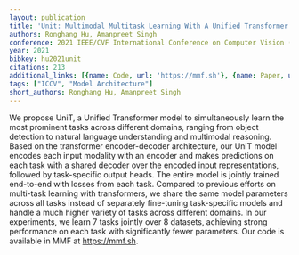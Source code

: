 ```yaml
---
layout: publication
title: 'Unit: Multimodal Multitask Learning With A Unified Transformer'
authors: Ronghang Hu, Amanpreet Singh
conference: 2021 IEEE/CVF International Conference on Computer Vision (ICCV)
year: 2021
bibkey: hu2021unit
citations: 213
additional_links: [{name: Code, url: 'https://mmf.sh'}, {name: Paper, url: 'https://arxiv.org/abs/2102.10772'}]
tags: ["ICCV", "Model Architecture"]
short_authors: Ronghang Hu, Amanpreet Singh
---
```

We propose UniT, a Unified Transformer model to simultaneously learn the most
prominent tasks across different domains, ranging from object detection to
natural language understanding and multimodal reasoning. Based on the
transformer encoder-decoder architecture, our UniT model encodes each input
modality with an encoder and makes predictions on each task with a shared
decoder over the encoded input representations, followed by task-specific
output heads. The entire model is jointly trained end-to-end with losses from
each task. Compared to previous efforts on multi-task learning with
transformers, we share the same model parameters across all tasks instead of
separately fine-tuning task-specific models and handle a much higher variety of
tasks across different domains. In our experiments, we learn 7 tasks jointly
over 8 datasets, achieving strong performance on each task with significantly
fewer parameters. Our code is available in MMF at https://mmf.sh.